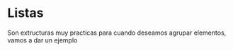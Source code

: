 # Listas
Son extructuras muy practicas para cuando deseamos agrupar elementos, vamos a dar un ejemplo
